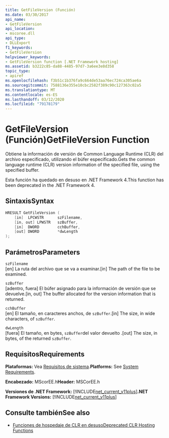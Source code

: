 ```yaml
---
title: GetFileVersion (Función)
ms.date: 03/30/2017
api_name:
- GetFileVersion
api_location:
- mscoree.dll
api_type:
- DLLExport
f1_keywords:
- GetFileVersion
helpviewer_keywords:
- GetFileVersion function [.NET Framework hosting]
ms.assetid: b3222c85-da88-4485-97d7-3a6ee3e8d358
topic_type:
- apiref
ms.openlocfilehash: f3b51c1b376fa9c664de53aa76ec724ca305ae6a
ms.sourcegitcommit: 7588136e355e10cbc2582f389c90c127363c02a5
ms.translationtype: MT
ms.contentlocale: es-ES
ms.lasthandoff: 03/12/2020
ms.locfileid: "79178179"
---
```

# <a name="getfileversion-function"></a><span data-ttu-id="8d9d7-102">GetFileVersion (Función)</span><span class="sxs-lookup"><span data-stu-id="8d9d7-102">GetFileVersion Function</span></span>
<span data-ttu-id="8d9d7-103">Obtiene la información de versión de Common Language Runtime (CLR) del archivo especificado, utilizando el búfer especificado.</span><span class="sxs-lookup"><span data-stu-id="8d9d7-103">Gets the common language runtime (CLR) version information of the specified file, using the specified buffer.</span></span>  
  
 <span data-ttu-id="8d9d7-104">Esta función ha quedado en desuso en .NET Framework 4.</span><span class="sxs-lookup"><span data-stu-id="8d9d7-104">This function has been deprecated in the .NET Framework 4.</span></span>  
  
## <a name="syntax"></a><span data-ttu-id="8d9d7-105">Sintaxis</span><span class="sxs-lookup"><span data-stu-id="8d9d7-105">Syntax</span></span>  
  
```cpp  
HRESULT GetFileVersion (  
    [in]  LPCWSTR      szFilename,
    [in, out] LPWSTR   szBuffer,
    [in]  DWORD        cchBuffer,
    [out] DWORD        *dwLength  
);  
```  
  
## <a name="parameters"></a><span data-ttu-id="8d9d7-106">Parámetros</span><span class="sxs-lookup"><span data-stu-id="8d9d7-106">Parameters</span></span>  
 `szFilename`  
 <span data-ttu-id="8d9d7-107">[en] La ruta del archivo que se va a examinar.</span><span class="sxs-lookup"><span data-stu-id="8d9d7-107">[in] The path of the file to be examined.</span></span>  
  
 `szBuffer`  
 <span data-ttu-id="8d9d7-108">[adentro, fuera] El búfer asignado para la información de versión que se devuelve.</span><span class="sxs-lookup"><span data-stu-id="8d9d7-108">[in, out] The buffer allocated for the version information that is returned.</span></span>  
  
 `cchBuffer`  
 <span data-ttu-id="8d9d7-109">[en] El tamaño, en caracteres anchos, de `szBuffer`.</span><span class="sxs-lookup"><span data-stu-id="8d9d7-109">[in] The size, in wide characters, of `szBuffer`.</span></span>  
  
 `dwLength`  
 <span data-ttu-id="8d9d7-110">[fuera] El tamaño, en bytes, `szBuffer`del valor devuelto .</span><span class="sxs-lookup"><span data-stu-id="8d9d7-110">[out] The size, in bytes, of the returned `szBuffer`.</span></span>  
  
## <a name="requirements"></a><span data-ttu-id="8d9d7-111">Requisitos</span><span class="sxs-lookup"><span data-stu-id="8d9d7-111">Requirements</span></span>  
 <span data-ttu-id="8d9d7-112">**Plataformas:** Vea [Requisitos de sistema](../../../../docs/framework/get-started/system-requirements.md).</span><span class="sxs-lookup"><span data-stu-id="8d9d7-112">**Platforms:** See [System Requirements](../../../../docs/framework/get-started/system-requirements.md).</span></span>  
  
 <span data-ttu-id="8d9d7-113">**Encabezado:** MScorEE.h</span><span class="sxs-lookup"><span data-stu-id="8d9d7-113">**Header:** MSCorEE.h</span></span>  
  
 <span data-ttu-id="8d9d7-114">**Versiones de .NET Framework:** [!INCLUDE[net_current_v11plus](../../../../includes/net-current-v11plus-md.md)]</span><span class="sxs-lookup"><span data-stu-id="8d9d7-114">**.NET Framework Versions:** [!INCLUDE[net_current_v11plus](../../../../includes/net-current-v11plus-md.md)]</span></span>  
  
## <a name="see-also"></a><span data-ttu-id="8d9d7-115">Consulte también</span><span class="sxs-lookup"><span data-stu-id="8d9d7-115">See also</span></span>

- [<span data-ttu-id="8d9d7-116">Funciones de hospedaje de CLR en desuso</span><span class="sxs-lookup"><span data-stu-id="8d9d7-116">Deprecated CLR Hosting Functions</span></span>](../../../../docs/framework/unmanaged-api/hosting/deprecated-clr-hosting-functions.md)
